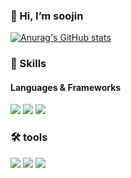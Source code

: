 ### 👋 Hi, I’m soojin

<!---
soojin-o2o/soojin-o2o is a ✨ special ✨ repository because its `README.md` (this file) appears on your GitHub profile.
You can click the Preview link to take a look at your changes.

- 👀 I’m interested in ...
- 🌱 I’m currently learning ...
- 💞️ I’m looking to collaborate on ...
- 📫 How to reach me ...

--->


[![Anurag's GitHub stats](https://github-readme-stats.vercel.app/api?username=S2-J1NG&show_icons=true)](https://github.com/anuraghazra/github-readme-stats)

### 💪 Skills
#### Languages & Frameworks
<img src= "https://img.shields.io/badge/Python-3776AB?style=flat-square&logo=python&logoColor=white"> <img src= "https://img.shields.io/badge/Django-092E20?style=flat-square&logo=django&logoColor=white"> <img src="https://img.shields.io/badge/MySQL-4479A1?style=flat-square&logo=MySQL&logoColor=white">

### 🛠 tools
<img src="https://img.shields.io/badge/Jenkins-D24939?style=flat-square&logo=jenkins&logoColor=white"> <img src="https://img.shields.io/badge/Docker-2496ED?style=flat-square&logo=docker&logoColor=white"> <img src="https://img.shields.io/badge/AWS-232F3E?style=flat-square&logo=amazonaws&logoColor=white"> 
